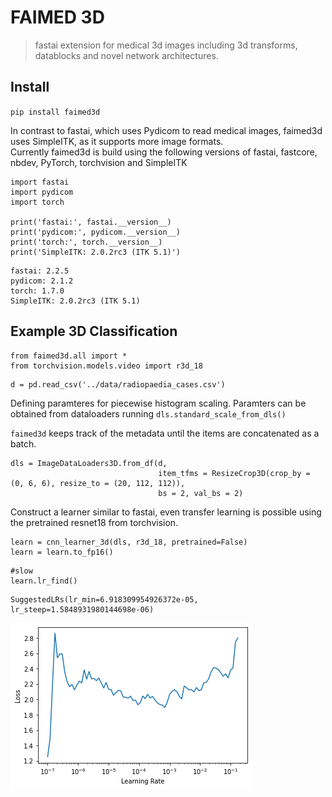 # FAIMED 3D
> fastai extension for medical 3d images including 3d transforms, datablocks and novel network architectures. 


## Install

`pip install faimed3d`

In contrast to fastai, which uses Pydicom to read medical images, faimed3d uses SimpleITK, as it supports more image formats.  
Currently faimed3d is build using the following versions of fastai, fastcore, nbdev, PyTorch, torchvision and SimpleITK

```
import fastai
import pydicom
import torch

print('fastai:', fastai.__version__)
print('pydicom:', pydicom.__version__)
print('torch:', torch.__version__)
print('SimpleITK: 2.0.2rc3 (ITK 5.1)')
```

    fastai: 2.2.5
    pydicom: 2.1.2
    torch: 1.7.0
    SimpleITK: 2.0.2rc3 (ITK 5.1)


## Example 3D Classification

```
from faimed3d.all import *
from torchvision.models.video import r3d_18
```

```
d = pd.read_csv('../data/radiopaedia_cases.csv')
```

Defining paramteres for piecewise histogram scaling. Paramters can be obtained from dataloaders running `dls.standard_scale_from_dls()`

`faimed3d` keeps track of the metadata until the items are concatenated as a batch. 

```
dls = ImageDataLoaders3D.from_df(d,
                                 item_tfms = ResizeCrop3D(crop_by = (0, 6, 6), resize_to = (20, 112, 112)),
                                 bs = 2, val_bs = 2)
```

Construct a learner similar to fastai, even transfer learning is possible using the pretrained resnet18 from torchvision.

```
learn = cnn_learner_3d(dls, r3d_18, pretrained=False) 
learn = learn.to_fp16()
```

```
#slow
learn.lr_find()
```








    SuggestedLRs(lr_min=6.918309954926372e-05, lr_steep=1.5848931980144698e-06)




![png](docs/images/output_12_2.png)

